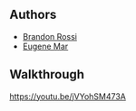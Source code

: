 ## Authors
- [Brandon Rossi](https://twitter.com/0xConda)
- [Eugene Mar](https://twitter.com/_EugeneMar_)

## Walkthrough
https://youtu.be/jVYohSM473A

